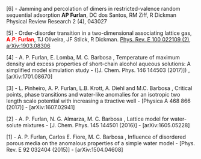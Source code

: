 [6] - Jamming and percolation of dimers in restricted-valence random sequential adsorption
**AP Furlan**, DC dos Santos, RM Ziff, R Dickman
Physical Review Research 2 (4), 043027


[5] - Order-disorder transition in a two-dimensional associating lattice gas, 
<span style="color:red">**A.P. Furlan**</span>, TJ Oliveira, JF Stilck, R Dickman.
[Phys. Rev. E 100 022109 (2)](https://journals.aps.org/pre/abstract/10.1103/PhysRevE.100.022109), 
[arXiv:1903.08306](https://arxiv.org/abs/1903.08306)

[4] - A. P. Furlan, E. Lomba, M. C. Barbosa , 
Temperature of maximum density and excess properties of short-chain alcohol aqueous solutions: 
A simplified model simulation study - ([J. Chem. Phys. 146 144503 (2017)]) , [arXiv:1701.08670]

[3] - L. Pinheiro, A. P. Furlan, L.B. Krott, A. Diehl and M.C. Barbosa , Critical points, phase 
transitions and water-like anomalies for an isotropic two length scale potential with increasing a
ttractive well - [Physica A 468 866 (2017)] - [arXiv:1607.02941]

[2] - A. P. Furlan, N. G. Almarza, M. C. Barbosa , Lattice model for water-solute mixtures - 
[J. Chem. Phys. 145 144501 (2016)] - [arXiv:1605.05228]

[1] - A. P. Furlan, Carlos E. Fiore, M. C. Barbosa , Influence of disordered porous media on 
the anomalous properties of a simple water model - [Phys. Rev. E 92 032404 (2015)] - [arXiv:1504.04608]